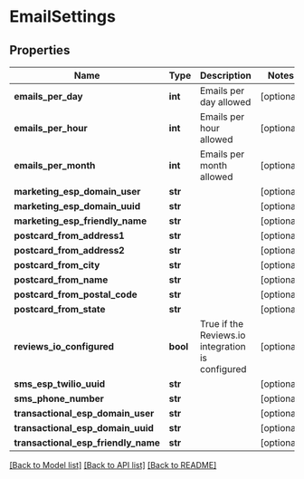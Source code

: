 # EmailSettings

## Properties
Name | Type | Description | Notes
------------ | ------------- | ------------- | -------------
**emails_per_day** | **int** | Emails per day allowed | [optional] 
**emails_per_hour** | **int** | Emails per hour allowed | [optional] 
**emails_per_month** | **int** | Emails per month allowed | [optional] 
**marketing_esp_domain_user** | **str** |  | [optional] 
**marketing_esp_domain_uuid** | **str** |  | [optional] 
**marketing_esp_friendly_name** | **str** |  | [optional] 
**postcard_from_address1** | **str** |  | [optional] 
**postcard_from_address2** | **str** |  | [optional] 
**postcard_from_city** | **str** |  | [optional] 
**postcard_from_name** | **str** |  | [optional] 
**postcard_from_postal_code** | **str** |  | [optional] 
**postcard_from_state** | **str** |  | [optional] 
**reviews_io_configured** | **bool** | True if the Reviews.io integration is configured | [optional] 
**sms_esp_twilio_uuid** | **str** |  | [optional] 
**sms_phone_number** | **str** |  | [optional] 
**transactional_esp_domain_user** | **str** |  | [optional] 
**transactional_esp_domain_uuid** | **str** |  | [optional] 
**transactional_esp_friendly_name** | **str** |  | [optional] 

[[Back to Model list]](../README.md#documentation-for-models) [[Back to API list]](../README.md#documentation-for-api-endpoints) [[Back to README]](../README.md)



